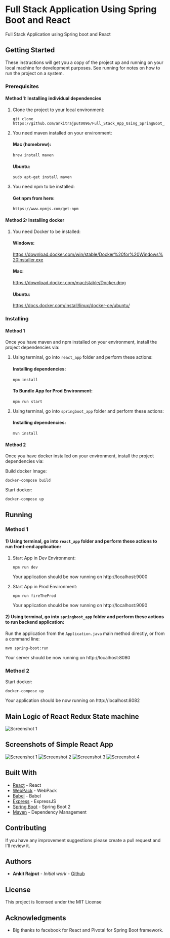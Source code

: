 # Full Stack Application Using Spring Boot and React

Full Stack Application using Spring boot and React

## Getting Started

These instructions will get you a copy of the project up and running on your local machine for development purposes. See running for notes on how to run the project on a system.

### Prerequisites

#### Method 1: Installing individual dependencies
1. Clone the project to your local environment:
    ```
    git clone https://github.com/ankitrajput0096/Full_Stack_App_Using_SpringBoot_And_React
    ```
2. You need maven installed on your environment:

    #### Mac (homebrew):
    
    ```
    brew install maven
    ```
    #### Ubuntu:
    ```
    sudo apt-get install maven
    ```

3. You need npm to be installed:

    #### Get npm from here:
    ```
    https://www.npmjs.com/get-npm
    ```

#### Method 2: Installing docker 
1. You need Docker to be installed:

    #### Windows:
    https://download.docker.com/win/stable/Docker%20for%20Windows%20Installer.exe
    
    #### Mac:
    https://download.docker.com/mac/stable/Docker.dmg
    
    #### Ubuntu:
    https://docs.docker.com/install/linux/docker-ce/ubuntu/

### Installing

#### Method 1
Once you have maven and npm installed on your environment, install the project dependencies via:

1. Using terminal, go into `react_app` folder and perform these actions:

    #### Installing dependencies:

    ```
    npm install
    ```

    #### To Bundle App for Prod Environment:

    ```
    npm run start
    ```

2. Using terminal, go into `springboot_app` folder and perform these actions:

    #### Installing dependencies:

    ```
    mvn install
    ```

#### Method 2
Once you have docker installed on your environment, install the project dependencies via:

Build docker Image:

```
docker-compose build
```

Start docker:

```
docker-compose up
```

## Running

### Method 1

#### 1) Using terminal, go into `react_app` folder and perform these actions to run front-end application:

1. Start App in Dev Environment:

   ```
   npm run dev
   ```

   Your application should be now running on http://localhost:9000


2. Start App in Prod Environment:

   ```
   npm run fireTheProd
   ```

   Your application should be now running on http://localhost:9090

#### 2) Using terminal, go into `springboot_app` folder and perform these actions to run backend application:

   Run the application from the `Application.java` main method directly,
   or from a command line:

   ```
   mvn spring-boot:run
   ```

   Your server should be now running on http://localhost:8080

### Method 2

Start docker:
```
docker-compose up
```

Your application should be now running on http://localhost:8082

## Main Logic of React Redux State machine
![Screenshot 1](react_app/react_app/appscreenshots/Working_of_react_redux_state.png)

## Screenshots of Simple React App
![Screenshot 1](react_app/react_app/appscreenshots/Screenshot_1.png)
![Screenshot 2](react_app/react_app/appscreenshots/Screenshot_2.png)
![Screenshot 3](react_app/react_app/appscreenshots/Screenshot_3.png)
![Screenshot 4](react_app/react_app/appscreenshots/Screenshot_4.png)

## Built With

* [React](https://reactjs.org/) - React
* [WebPack](https://webpack.js.org/) - WebPack
* [Babel](https://babeljs.io/) - Babel
* [Express](https://expressjs.com/) - ExpressJS
* [Spring Boot](https://spring.io/projects/spring-boot) - Spring Boot 2
* [Maven](https://maven.apache.org/) - Dependency Management

## Contributing

If you have any improvement suggestions please create a pull request and I'll review it.


## Authors

* **Ankit Rajput** - *Initial work* - [Github](https://github.com/ankitrajput0096)

## License

This project is licensed under the MIT License

## Acknowledgments

* Big thanks to facebook for React and Pivotal for Spring Boot framework.
